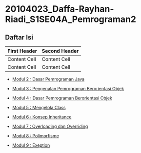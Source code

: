# 20104023_Daffa-Rayhan-Riadi_S1SE04A_Pemrograman2
## Daftar Isi


| First Header  | Second Header |
| ------------- | ------------- |
| Content Cell  | Content Cell  |
| Content Cell  | Content Cell  |



* [Modul 2 : Dasar Pemrograman Java](https://github.com/Daffarr/20104023_Daffa-Rayhan-Riadi_S1SE04A_Pemrograman2/tree/modul2)

* [Modul 3 : Pengenalan Pemrograman Berorientasi Objek](https://github.com/Daffarr/20104023_Daffa-Rayhan-Riadi_S1SE04A_Pemrograman2/tree/modul3)

* [Modul 4 : Dasar Pemrograman Berorientasi Objek](https://github.com/Daffarr/20104023_Daffa-Rayhan-Riadi_S1SE04A_Pemrograman2/tree/modul4)

* [Modul 5 : Mengelola Class](https://github.com/Daffarr/20104023_Daffa-Rayhan-Riadi_S1SE04A_Pemrograman2/tree/modul5)

* [Modul 6 : Konsep Inheritance](https://github.com/Daffarr/20104023_Daffa-Rayhan-Riadi_S1SE04A_Pemrograman2/tree/modul6)

* [Modul 7 : Overloading dan Overriding](https://github.com/Daffarr/20104023_Daffa-Rayhan-Riadi_S1SE04A_Pemrograman2/tree/modul7)

* [Modul 8 : Polimorfisme](https://github.com/Daffarr/20104023_Daffa-Rayhan-Riadi_S1SE04A_Pemrograman2/tree/modul8)

* [Modul 9 : Exeption](https://github.com/Daffarr/20104023_Daffa-Rayhan-Riadi_S1SE04A_Pemrograman2/tree/modul9)
